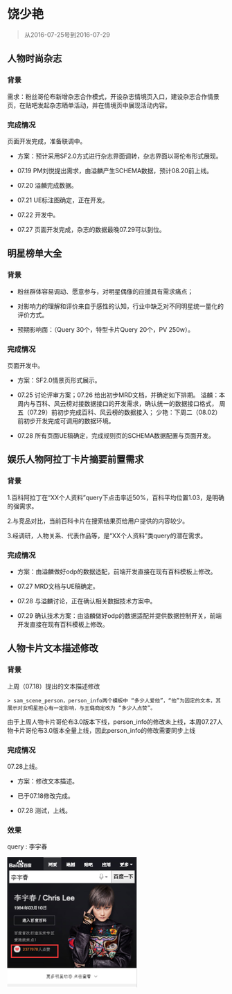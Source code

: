# 饶少艳

> 从2016-07-25号到2016-07-29


## 人物时尚杂志

### 背景

需求：粉丝哥伦布新增杂志合作模式，开设杂志情境页入口，建设杂志合作情景页，在贴吧发起杂志晒单活动，并在情境页中展现活动内容。

### 完成情况

页面开发完成，准备联调中。

* 方案：预计采用SF2.0方式进行杂志界面调转，杂志界面以哥伦布形式展现。

* 07.19 PM刘悦提出需求，由溢麟产生SCHEMA数据，预计08.20前上线。

* 07.20 溢麟完成数据。

* 07.21 UE标注图确定，正在开发。

* 07.22 开发中。

* 07.27 页面开发完成，杂志的数据最晚07.29可以到位。


## 明星榜单大全

### 背景

* 粉丝群体容易调动、愿意参与，对明星偶像的应援具有需求痛点；

* 对影响力的理解和评价来自于感性的认知，行业中缺乏对不同明星统一量化的评价方式。

* 预期影响面：（Query 30个，特型卡片Query 20个，PV 250w）。

### 完成情况

页面开发中。

* 方案：SF2.0情景页形式展示。

* 07.25 讨论评审方案；07.26 给出初步MRD文档，并确定如下排期。
	溢麟：本周内与百科、风云榜对接数据接口的开发需求，确认统一的数据接口格式，
周五（07.29）前初步完成百科、风云榜的数据接入；
	少艳：下周二（08.02）前初步开发完成可调用的数据环境。

* 07.28 所有页面UE稿确定，完成规则页的SCHEMA数据配置与页面开发。



## 娱乐人物阿拉丁卡片摘要前置需求

### 背景

1.百科阿拉丁在“XX个人资料”query下点击率近50%，百科平均位置1.03，是明确的强需求。

2.与竞品对比，当前百科卡片在搜索结果页给用户提供的内容较少。

3.经调研，人物关系、代表作品等，是“XX个人资料”类query的潜在需求。

### 完成情况

* 方案：由溢麟做好odp的数据适配，前端开发直接在现有百科模板上修改。

* 07.27 MRD文档与UE稿确定。

* 07.28 与溢麟讨论，正在确认相关数据技术方案中。

* 07.29 确认技术方案：由溢麟做好odp的数据适配并提供数据控制开关，前端开发直接在现有百科模板上修改。




## 人物卡片文本描述修改

### 背景

上周（07.18）提出的文本描述修改

	> sam_scene_person，person_info两个模板中 “多少人爱他”，“他”为固定的文本，其展示对女明星担心有一定影响，与王璐商定改为 “多少人点赞”。
 
由于上周人物卡片哥伦布3.0版本下线，person_info的修改未上线，本周07.27人物卡片哥伦布3.0版本全量上线，因此person_info的修改需要同步上线

### 完成情况

07.28上线。

* 方案：修改文本描述。

* 已于07.18修改完成。

* 07.28 测试，上线。

### 效果

query : 李宇春

<img src="img/raoshaoyan/rsy01.png" width="300px">